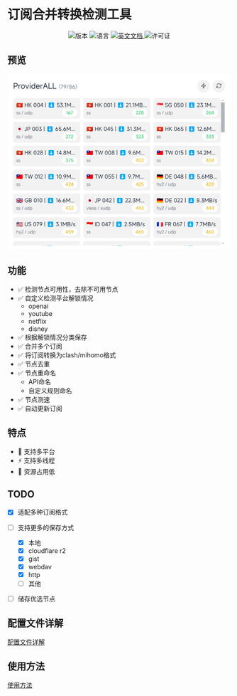 # 订阅合并转换检测工具

<div align="center">
  <img src="https://img.shields.io/github/v/release/bestruirui/BestSub?color=blue" alt="版本">
  <img src="https://img.shields.io/badge/语言-Go-green" alt="语言">
  <a href="./README.md">
    <img src="https://img.shields.io/badge/English_Document-brightgreen" alt="英文文档">
  </a>
  <img src="https://img.shields.io/badge/许可证-MIT-orange" alt="许可证">
</div>

## 预览

![preview](./doc/images/preview.png)

## 功能

- ✅ 检测节点可用性，去除不可用节点
- ✅ 自定义检测平台解锁情况
    - openai
    - youtube
    - netflix
    - disney
- ✅ 根据解锁情况分类保存
- ✅ 合并多个订阅
- ✅ 将订阅转换为clash/mihomo格式
- ✅ 节点去重
- ✅ 节点重命名
    - API命名
    - 自定义规则命名
- ✅ 节点测速
- ✅ 自动更新订阅

## 特点

- 🚀 支持多平台
- ⚡ 支持多线程
- 🍃 资源占用低

## TODO

- [x] 适配多种订阅格式
- [ ] 支持更多的保存方式
    - [x] 本地
    - [x] cloudflare r2
    - [x] gist
    - [x] webdav
    - [x] http
    - [ ] 其他
- [ ] 储存优选节点


## 配置文件详解

[配置文件详解](./doc/config_zh.md)


## 使用方法

[使用方法](./doc/README_zh.md)